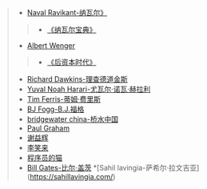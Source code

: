 > * [Naval Ravikant-纳瓦尔》](https://www.getairchat.com/naval)
>> * [《纳瓦尔宝典》]([https://www.getairchat.com/naval](https://www.navalmanack.com/))
> * [Albert Wenger](https://continuations.com/)
>> * [《后资本时代》](https://worldaftercapital.gitbook.io/worldaftercapital/)
> * [Richard Dawkins-理查德道金斯](https://richarddawkins.com/)
> * [Yuval Noah Harari-尤瓦尔·诺瓦·赫拉利](https://www.ynharari.com/zh-hans/)
> * [Tim Ferris-蒂姆·费里斯](https://go.tim.blog/5-bullet-friday-1/)
> * [BJ Fogg-B.J.福格](https://www.bjfogg.com/)
> * [bridgewater china-桥水中国](https://www.bridgewater.cn/philosophy/)
> * [Paul Graham](https://paulgraham.com/)
> * [谢益辉](https://yihui.org/)
> * [李笑来](https://lixiaolai.com/#/)
> * [程序员的猫](https://catcoding.me/)
> * [Bill Gates-比尔·盖茨](https://www.gatesnotes.com/?WT.mc_id=20200000000000_Blog_BG-TW_&WT.tsrc=BGTW)
> *[Sahil lavingia-萨希尔·拉文吉亚] (https://sahillavingia.com/)
